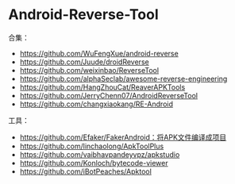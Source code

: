 # Android-Reverse-Tool

合集：

- https://github.com/WuFengXue/android-reverse
- https://github.com/Juude/droidReverse
- https://github.com/weixinbao/ReverseTool
- https://github.com/alphaSeclab/awesome-reverse-engineering
- https://github.com/HangZhouCat/ReaverAPKTools
- https://github.com/JerryChenn07/AndroidReverseTool
- https://github.com/changxiaokang/RE-Android

工具：

- https://github.com/Efaker/FakerAndroid：将APK文件编译成项目
- https://github.com/linchaolong/ApkToolPlus
- https://github.com/vaibhavpandeyvpz/apkstudio
- https://github.com/Konloch/bytecode-viewer
- https://github.com/iBotPeaches/Apktool

